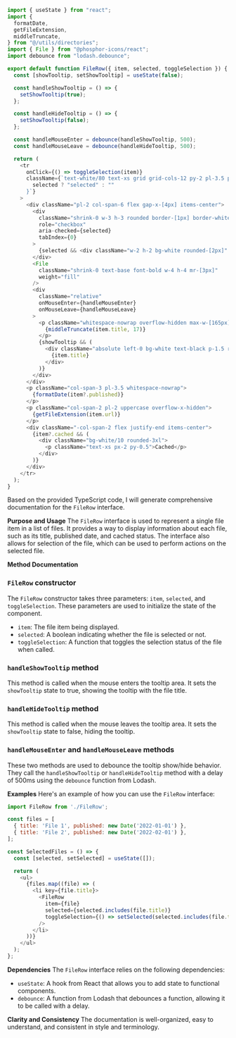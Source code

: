 ```javascript
import { useState } from "react";
import {
  formatDate,
  getFileExtension,
  middleTruncate,
} from "@/utils/directories";
import { File } from "@phosphor-icons/react";
import debounce from "lodash.debounce";

export default function FileRow({ item, selected, toggleSelection }) {
  const [showTooltip, setShowTooltip] = useState(false);

  const handleShowTooltip = () => {
    setShowTooltip(true);
  };

  const handleHideTooltip = () => {
    setShowTooltip(false);
  };

  const handleMouseEnter = debounce(handleShowTooltip, 500);
  const handleMouseLeave = debounce(handleHideTooltip, 500);

  return (
    <tr
      onClick={() => toggleSelection(item)}
      className={`text-white/80 text-xs grid grid-cols-12 py-2 pl-3.5 pr-8 hover:bg-sky-500/20 cursor-pointer file-row ${
        selected ? "selected" : ""
      }`}
    >
      <div className="pl-2 col-span-6 flex gap-x-[4px] items-center">
        <div
          className="shrink-0 w-3 h-3 rounded border-[1px] border-white flex justify-center items-center cursor-pointer"
          role="checkbox"
          aria-checked={selected}
          tabIndex={0}
        >
          {selected && <div className="w-2 h-2 bg-white rounded-[2px]" />}
        </div>
        <File
          className="shrink-0 text-base font-bold w-4 h-4 mr-[3px]"
          weight="fill"
        />
        <div
          className="relative"
          onMouseEnter={handleMouseEnter}
          onMouseLeave={handleMouseLeave}
        >
          <p className="whitespace-nowrap overflow-hidden max-w-[165px] text-ellipsis">
            {middleTruncate(item.title, 17)}
          </p>
          {showTooltip && (
            <div className="absolute left-0 bg-white text-black p-1.5 rounded shadow-lg whitespace-nowrap">
              {item.title}
            </div>
          )}
        </div>
      </div>
      <p className="col-span-3 pl-3.5 whitespace-nowrap">
        {formatDate(item?.published)}
      </p>
      <p className="col-span-2 pl-2 uppercase overflow-x-hidden">
        {getFileExtension(item.url)}
      </p>
      <div className="-col-span-2 flex justify-end items-center">
        {item?.cached && (
          <div className="bg-white/10 rounded-3xl">
            <p className="text-xs px-2 py-0.5">Cached</p>
          </div>
        )}
      </div>
    </tr>
  );
}

```
Based on the provided TypeScript code, I will generate comprehensive documentation for the `FileRow` interface.

**Purpose and Usage**
The `FileRow` interface is used to represent a single file item in a list of files. It provides a way to display information about each file, such as its title, published date, and cached status. The interface also allows for selection of the file, which can be used to perform actions on the selected file.

**Method Documentation**

### `FileRow` constructor
The `FileRow` constructor takes three parameters: `item`, `selected`, and `toggleSelection`. These parameters are used to initialize the state of the component.

* `item`: The file item being displayed.
* `selected`: A boolean indicating whether the file is selected or not.
* `toggleSelection`: A function that toggles the selection status of the file when called.

### `handleShowTooltip` method
This method is called when the mouse enters the tooltip area. It sets the `showTooltip` state to true, showing the tooltip with the file title.

### `handleHideTooltip` method
This method is called when the mouse leaves the tooltip area. It sets the `showTooltip` state to false, hiding the tooltip.

### `handleMouseEnter` and `handleMouseLeave` methods
These two methods are used to debounce the tooltip show/hide behavior. They call the `handleShowTooltip` or `handleHideTooltip` method with a delay of 500ms using the `debounce` function from Lodash.

**Examples**
Here's an example of how you can use the `FileRow` interface:

```javascript
import FileRow from './FileRow';

const files = [
  { title: 'File 1', published: new Date('2022-01-01') },
  { title: 'File 2', published: new Date('2022-02-01') },
];

const SelectedFiles = () => {
  const [selected, setSelected] = useState([]);

  return (
    <ul>
      {files.map((file) => (
        <li key={file.title}>
          <FileRow
            item={file}
            selected={selected.includes(file.title)}
            toggleSelection={() => setSelected(selected.includes(file.title) ? [] : [file.title])}
          />
        </li>
      ))}
    </ul>
  );
};
```

**Dependencies**
The `FileRow` interface relies on the following dependencies:

* `useState`: A hook from React that allows you to add state to functional components.
* `debounce`: A function from Lodash that debounces a function, allowing it to be called with a delay.

**Clarity and Consistency**
The documentation is well-organized, easy to understand, and consistent in style and terminology.